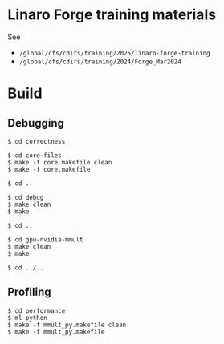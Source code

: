 # Linaro Forge training materials

See

- `/global/cfs/cdirs/training/2025/linaro-forge-training`
- `/global/cfs/cdirs/training/2024/Forge_Mar2024`

# Build

## Debugging

```
$ cd correctness

$ cd core-files
$ make -f core.makefile clean
$ make -f core.makefile

$ cd ..

$ cd debug
$ make clean
$ make

$ cd ..

$ cd gpu-nvidia-mmult
$ make clean
$ make

$ cd ../..
```

## Profiling

```
$ cd performance
$ ml python
$ make -f mmult_py.makefile clean
$ make -f mmult_py.makefile
```
